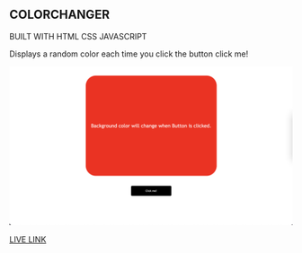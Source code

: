 ## COLORCHANGER

BUILT WITH HTML CSS JAVASCRIPT

Displays a random color each time you click the button click me!

![UI](../ColorChanger/Image/ColorChanger.png)

[LIVE LINK](https://superb-gumption-7a919c.netlify.app/)